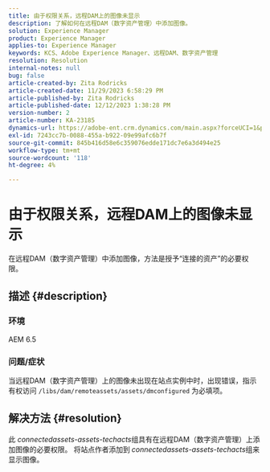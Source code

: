 ```yaml
---
title: 由于权限关系，远程DAM上的图像未显示
description: 了解如何在远程DAM（数字资产管理）中添加图像。
solution: Experience Manager
product: Experience Manager
applies-to: Experience Manager
keywords: KCS、Adobe Experience Manager、远程DAM、数字资产管理
resolution: Resolution
internal-notes: null
bug: false
article-created-by: Zita Rodricks
article-created-date: 11/29/2023 6:58:29 PM
article-published-by: Zita Rodricks
article-published-date: 12/12/2023 1:38:28 PM
version-number: 2
article-number: KA-23185
dynamics-url: https://adobe-ent.crm.dynamics.com/main.aspx?forceUCI=1&pagetype=entityrecord&etn=knowledgearticle&id=11bf0c46-e98e-ee11-8179-6045bd006793
exl-id: 7243cc7b-0088-455a-b922-09e99afc6b7f
source-git-commit: 845b416d58e6c359076edde171dc7e6a3d494e25
workflow-type: tm+mt
source-wordcount: '118'
ht-degree: 4%

---
```


# 由于权限关系，远程DAM上的图像未显示


在远程DAM（数字资产管理）中添加图像，方法是授予“连接的资产”的必要权限。

## 描述 {#description}


### 环境

AEM 6.5

### 问题/症状

当远程DAM（数字资产管理）上的图像未出现在站点实例中时，出现错误，指示有权访问 `/libs/dam/remoteassets/assets/dmconfigured` 为必填项。








## 解决方法 {#resolution}


此 *connectedassets-assets-techacts*&#x200B;组具有在远程DAM（数字资产管理）上添加图像的必要权限。 将站点作者添加到<b> </b>*connectedassets-assets-techacts*&#x200B;组来显示图像。
